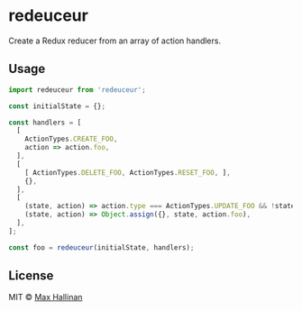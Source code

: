 # redeuceur

Create a Redux reducer from an array of action handlers.


## Usage

```javascript
import redeuceur from 'redeuceur';

const initialState = {};

const handlers = [
  [
    ActionTypes.CREATE_FOO,
    action => action.foo,
  ],
  [
    [ ActionTypes.DELETE_FOO, ActionTypes.RESET_FOO, ],
    {},
  ],
  [
    (state, action) => action.type === ActionTypes.UPDATE_FOO && !state.isBar,
    (state, action) => Object.assign({}, state, action.foo),
  ],
];

const foo = redeuceur(initialState, handlers);
```


## License

MIT © [Max Hallinan](https://github.com/maxhallinan)
